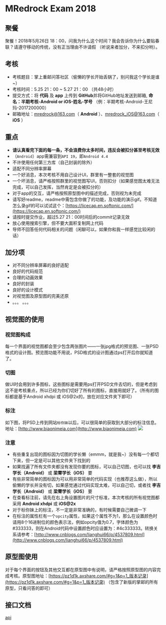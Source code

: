 # MRedrock Exam 2018

## 聚餐
聚餐！2018年5月26日 18：00，问我为什么这个时间？我会告诉你为什么要贴春联？请遵守移动的传统，没有正当理由不许请假 （听说来者加分，不来扣分哟）。

## 考核
+ 考核题目：掌上重邮问答社区（偷懒的学长开始丢锅了，别问我这个学长是谁~）
+ 考核时间：5.25 21：00 ~ 5.27 21：00 （共48小时）
+ 提交方式：将 **代码** 及 **app** 上传到 **GitHub**并将GitHub地址发送到邮箱, **命名：半期考核-Android or iOS-姓名-学号** （例：半期考核-Android-王尼玛-2017200000）
+ 邮箱地址：mredrock@163.com（ **Android** ）、mredrock_iOS@163.com（ **iOS** ）

## 重点
+ **请认真看完下面的每一条，不会浪费你太多时间，违反会被扣分甚至考核无效**
+ （`Android`）app需兼容到`API 19`，即`Android 4.4`
+ 不许使用任何第三方库（自己封装的除外）
+ 适配不同分辨率屏幕
+ 一个好消息，本次考核不用自己设计UI，群里有一整套的视觉图
+ 一个坏消息，请严格按照群里的视觉图写UI，否则扣分（如果感觉图太难无法完成，可以自己发挥，当然肯定是会被扣分的）
+ 对于app的交互，请严格按照原型图中的描述完成，否则视为未完成
+ 请写好readme，readme中需包含你做了的功能，及功能的演示gif。不知道怎么录gif的可以试试这个：[https://licecap.en.softonic.com/](https://licecap.en.softonic.com/)
+ 请按时提交作业，超过5.27 21：00时间后的commit记录无效
+ 放心使用搜索引擎，但不要大面积复制网上代码
+ 导师不回答任何代码相关的问题（闲聊可以，如果你和我一样感觉比较闲的话）

## 加分项
+ 对不同分辨率屏幕的良好适配
+ 良好的代码规范
+ 合理的动画效果
+ 良好的封装
+ 良好的设计模式
+ 对视觉图及原型图的完美还原
+ 。。。 。。。

## 视觉图的使用
### 视觉图构成
每一个界面的视觉图都会至少包含两张图片——一张jpg格式的预览图、一张PSD格式的设计图。预览图功能不用说，PSD格式的设计图通过ps打开后你就知道了。

### 切图
做UI时会用到许多图标，这些图标是需要用ps打开PSD文件去切的，但是考虑到这不是考核重点，所以已经为你们切好了所有的图标，直接用就好了。（所有的图标都是基于Android xhdpi 或 iOS@2x的，放在对应文件夹下即可）

### 标注
如下图，将PSD上传到网站`标你妹`以后，可以很简单的获取到大部分的标注信息。地址：[http://www.biaonimeia.com](http://www.biaonimeia.com)
![](img/img01.gif)

### 注意
+ 有些重复出现的图标因为切图的学长懒（emmm，就是我~）没有每一个都切下来，但一定是可以其他文件夹下找到的
+ 如果找遍了所有文件夹都没有发现你要的图标，可以自己切图，也可以找 **李吉学长（Android）** 或 **梁霄学长（iOS）** 要
+ 有些非常简单的图标因为可以用非常简单的代码实现（也推荐这么做），所以偷懒的学长并没有切，如果感觉通过代码实现太难，可以自己切，或者找 **李吉学长（Android）** 或 **梁霄学长（iOS）** 要
+ 在查看标注前，请先在右上角设置图片的尺寸标准，本次考核的所有视觉图都采用 **Android xhdpi** 或 **iOS@2x**
+ 对于标你妹上的标注，不一定是非常准确的，有时候需要自己微调一下
+ 在标注的属性栏有一个`opcity`属性，如果这个属性不为1，那么在设置颜色时请用8个16进制位的颜色表示法，例如opcity值为0.7，字体颜色为#333333，则在Android代码中设置颜色时应设置为：#4c333333。转换关系请参考：[http://www.cnblogs.com/lianghui66/p/4537809.html](http://www.cnblogs.com/lianghui66/p/4537809.html)

## 原型图使用
对于每个界面的按钮及其他交互都在原型图中有说明，请严格按照原型图的内容完成考核。原型图地址：[https://pz1d1k.axshare.com/#g=1&p=1_版本记录](https://pz1d1k.axshare.com/#g=1&p=1_版本记录) （包含了新版的掌邮的所有原型，只看问答的即可）

## 接口文档
[api](api.md)